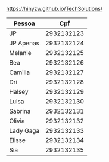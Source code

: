 https://hinyzw.github.io/TechSolutions/

| Pessoa  | Cpf |
| ------------- | ------------- |
| JP  | 2932132123  |
| JP Apenas  | 2932132124  |
| Melanie  | 2932132125  |
| Bea  | 2932132126  |
| Camilla  | 2932132127  |
| Dri  | 2932132128  |
| Halsey  | 2932132129  |
| Luisa  | 2932132130  |
| Sabrina  | 2932132131  |
| Olivia  | 2932132132  |
| Lady Gaga  | 2932132133  |
| Elisse  | 2932132134  |
| Sia  | 2932132135  |
